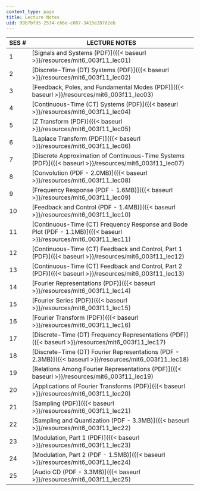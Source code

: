 ```yaml
---
content_type: page
title: Lecture Notes
uid: 99b7bfd5-2534-c66e-c087-3415e287d2eb
---
```


| SES # | LECTURE NOTES |
| --- | --- |
| 1 | [Signals and Systems (PDF)]({{< baseurl >}}/resources/mit6_003f11_lec01) |
| 2 | [Discrete-Time (DT) Systems (PDF)]({{< baseurl >}}/resources/mit6_003f11_lec02) |
| 3 | [Feedback, Poles, and Fundamental Modes (PDF)]({{< baseurl >}}/resources/mit6_003f11_lec03) |
| 4 | [Continuous-Time (CT) Systems (PDF)]({{< baseurl >}}/resources/mit6_003f11_lec04) |
| 5 | [Z Transform (PDF)]({{< baseurl >}}/resources/mit6_003f11_lec05) |
| 6 | [Laplace Transform (PDF)]({{< baseurl >}}/resources/mit6_003f11_lec06) |
| 7 | [Discrete Approximation of Continuous-Time Systems (PDF)]({{< baseurl >}}/resources/mit6_003f11_lec07) |
| 8 | [Convolution (PDF - 2.0MB)]({{< baseurl >}}/resources/mit6_003f11_lec08) |
| 9 | [Frequency Response (PDF - 1.6MB)]({{< baseurl >}}/resources/mit6_003f11_lec09) |
| 10 | [Feedback and Control (PDF - 1.4MB)]({{< baseurl >}}/resources/mit6_003f11_lec10) |
| 11 | [Continuous-Time (CT) Frequency Response and Bode Plot (PDF - 1.1MB)]({{< baseurl >}}/resources/mit6_003f11_lec11) |
| 12 | [Continuous-Time (CT) Feedback and Control, Part 1 (PDF)]({{< baseurl >}}/resources/mit6_003f11_lec12) |
| 13 | [Continuous-Time (CT) Feedback and Control, Part 2 (PDF)]({{< baseurl >}}/resources/mit6_003f11_lec13) |
| 14 | [Fourier Representations (PDF)]({{< baseurl >}}/resources/mit6_003f11_lec14) |
| 15 | [Fourier Series (PDF)]({{< baseurl >}}/resources/mit6_003f11_lec15) |
| 16 | [Fourier Transform (PDF)]({{< baseurl >}}/resources/mit6_003f11_lec16) |
| 17 | [Discrete-Time (DT) Frequency Representations (PDF)]({{< baseurl >}}/resources/mit6_003f11_lec17) |
| 18 | [Discrete-Time (DT) Fourier Representations (PDF - 2.3MB)]({{< baseurl >}}/resources/mit6_003f11_lec18) |
| 19 | [Relations Among Fourier Representations (PDF)]({{< baseurl >}}/resources/mit6_003f11_lec19) |
| 20 | [Applications of Fourier Transforms (PDF)]({{< baseurl >}}/resources/mit6_003f11_lec20) |
| 21 | [Sampling (PDF)]({{< baseurl >}}/resources/mit6_003f11_lec21) |
| 22 | [Sampling and Quantization (PDF - 3.3MB)]({{< baseurl >}}/resources/mit6_003f11_lec22) |
| 23 | [Modulation, Part 1 (PDF)]({{< baseurl >}}/resources/mit6_003f11_lec23) |
| 24 | [Modulation, Part 2 (PDF - 1.5MB)]({{< baseurl >}}/resources/mit6_003f11_lec24) |
| 25 | [Audio CD (PDF - 3.3MB)]({{< baseurl >}}/resources/mit6_003f11_lec25)